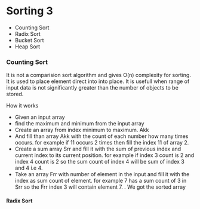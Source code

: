# Sorting 3

* Counting Sort
* Radix Sort
* Bucket Sort
* Heap Sort


### Counting Sort

It is not a comparision sort algorithm and gives O(n) complexity for sorting. It is used to place element direct into into place. It is usefull when range of input data is not significantly greater than the number of objects to be stored.

How it works

* Given an input array
* find the maximum and minimum from the input array
* Create an array from index minimum to maximum. Akk
* And fill than array Akk with the count of each number how many times occurs. for example if 11 occurs 2 times then fill the index 11 of array 2.
* Create a sum array Srr and fill it with the sum of previous index and current index to its current position. for example if index 3 count is 2 and index 4 count is 2 so the sum count of index 4 will be sum of index 3 and 4 i.e 4.
* Take an array Frr with number of element in the input and fill it with the index as sum count of element. for example 7 has a sum count of 3 in Srr so the Frr index 3 will contain element 7.
. We got the sorted array


#### Radix Sort
